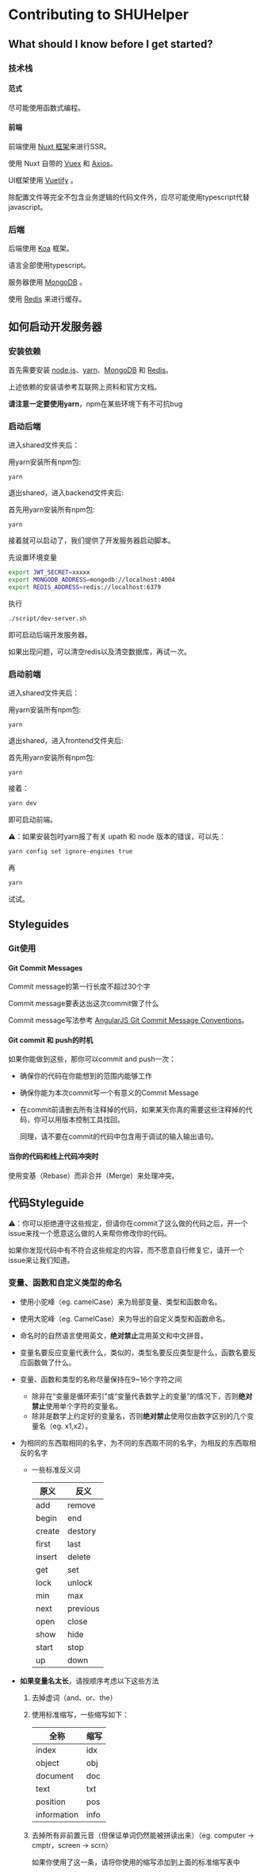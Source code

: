 # Contributing to SHUHelper

## What should I know before I get started?

### 技术栈

#### 范式

尽可能使用函数式编程。

#### 前端

前端使用 [Nuxt 框架](https://nuxtjs.org)来进行SSR。

使用 Nuxt 自带的 [Vuex](https://vuex.vuejs.org/zh/) 和 [Axios](https://axios.nuxtjs.org)。

UI框架使用 [Vuetify](https://vuetifyjs.com) 。

除配置文件等完全不包含业务逻辑的代码文件外，应尽可能使用typescript代替javascript。

### 后端

后端使用 [Koa](https://koa.bootcss.com) 框架。

语言全部使用typescript。

服务器使用 [MongoDB](https://www.mongodb.com) 。

使用 [Redis](https://redis.io) 来进行缓存。

## 如何启动开发服务器

### 安装依赖

首先需要安装 [node.js](https://nodejs.org/en/)、[yarn](https://yarnpkg.com)、[MongoDB](https://www.mongodb.com) 和 [Redis](https://redis.io)。

上述依赖的安装请参考互联网上资料和官方文档。

**请注意一定要使用yarn**，npm在某些环境下有不可抗bug

### 启动后端

进入shared文件夹后：

用yarn安装所有npm包:
```shell
yarn
```

退出shared，进入backend文件夹后:

首先用yarn安装所有npm包:
```shell
yarn
```

接着就可以启动了，我们提供了开发服务器启动脚本。

先设置环境变量
```bash
export JWT_SECRET=xxxxx
export MONGODB_ADDRESS=mongodb://localhost:4004
export REDIS_ADDRESS=redis://localhost:6379
```

执行

```bash
./script/dev-server.sh
```

即可启动后端开发服务器。

如果出现问题，可以清空redis以及清空数据库，再试一次。

### 启动前端

进入shared文件夹后：

用yarn安装所有npm包:
```shell
yarn
```

退出shared，进入frontend文件夹后:

首先用yarn安装所有npm包:
```shell
yarn
```

接着：

```bash
yarn dev
```
即可启动前端。

⚠️：如果安装包时yarn报了有关 upath 和 node 版本的错误，可以先：
```bash
yarn config set ignore-engines true
```
再
```bash
yarn
```
试试。

## Styleguides

### Git使用

#### Git Commit Messages

Commit message的第一行长度不超过30个字

Commit message要表达出这次commit做了什么

Commit message写法参考 [AngularJS Git Commit Message Conventions](https://gist.github.com/stephenparish/9941e89d80e2bc58a153)。


#### Git commit 和 push的时机

如果你能做到这些，那你可以commit and push一次：

- 确保你的代码在你能想到的范围内能够工作
- 确保你能为本次commit写一个有意义的Commit Message
- 在commit前请删去所有注释掉的代码，如果某天你真的需要这些注释掉的代码，你可以用版本控制工具找回。
 
  同理，请不要在commit的代码中包含用于调试的输入输出语句。

#### 当你的代码和线上代码冲突时

使用变基（Rebase）而非合并（Merge）来处理冲突。

## 代码Styleguide

⚠️：你可以拒绝遵守这些规定，但请你在commit了这么做的代码之后，开一个issue来找一个愿意这么做的人来帮你修改你的代码。

如果你发现代码中有不符合这些规定的内容，而不愿意自行修复它，请开一个issue来让我们知道。

### 变量、函数和自定义类型的命名

- 使用小驼峰（eg. camelCase）来为局部变量、类型和函数命名。

- 使用大驼峰（eg. CamelCase）来为导出的自定义类型和函数命名。

- 命名时的自然语言使用英文，**绝对禁止**混用英文和中文拼音。

- 变量名要反应变量代表什么，类似的，类型名要反应类型是什么，函数名要反应函数做了什么。

- 变量、函数和类型的名称尽量保持在9~16个字符之间

  - 除非在“变量是循环索引”或“变量代表数学上的变量”的情况下，否则**绝对禁止**使用单个字符的变量名。
  - 除非是数学上约定好的变量名，否则**绝对禁止**使用仅由数字区别的几个变量名（eg. x1,x2）。

- 为相同的东西取相同的名字，为不同的东西取不同的名字，为相反的东西取相反的名字

  - 一些标准反义词

    | 原义   | 反义     |
    | ------ | -------- |
    | add    | remove   |
    | begin  | end      |
    | create | destory  |
    | first  | last     |
    | insert | delete   |
    | get    | set      |
    | lock   | unlock   |
    | min    | max      |
    | next   | previous |
    | open   | close    |
    | show   | hide     |
    | start  | stop     |
    | up     | down     |

- **如果变量名太长**，请按顺序考虑以下这些方法

  1. 去掉虚词（and、or、the）

  2. 使用标准缩写，一些缩写如下：

       | 全称        | 缩写 |
       | ----------- | ---- |
       | index       | idx  |
       | object      | obj  |
       | document    | doc  |
       | text        | txt  |
       | position    | pos  |
       | information | info |

  3. 去掉所有非前置元音（但保证单词仍然能被拼读出来）（eg. computer -> cmptr，screen -> scrn）

       如果你使用了这一条，请将你使用的缩写添加到上面的标准缩写表中
